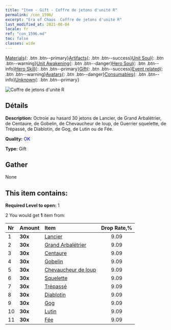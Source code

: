 ```yaml
---
title: "Item - Gift - Coffre de jetons d'unité R"
permalink: /con_1596/
excerpt: "Era of Chaos  Coffre de jetons d'unité R"
last_modified_at: 2021-08-04
locale: fr
ref: "con_1596.md"
toc: false
classes: wide
---
```

 [Materials](/ItemsFR/){: .btn .btn--primary}[Artifacts](/ItemsFR/Artifacts/){: .btn .btn--success}[Unit Soul](/ItemsFR/UnitSoul/){: .btn .btn--warning}[Unit Awakening](/ItemsFR/UnitAwakening/){: .btn .btn--danger}[Hero Soul](/ItemsFR/HeroSoul/){: .btn .btn--info}[Hero Skill](/ItemsFR/HeroSkill/){: .btn .btn--primary}[Gift](/ItemsFR/Gift/){: .btn .btn--success}[Event related](/ItemsFR/Events/){: .btn .btn--warning}[Avatars](/ItemsFR/Avatars/){: .btn .btn--danger}[Consumables](/ItemsFR/Consumables/){: .btn .btn--info}[Unknown](/ItemsFR/Unknown/){: .btn .btn--primary}

 ![Coffre de jetons d'unité R](/images/t/i_907208.png)

## Détails
 **Description:** Octroie au hasard 30 jetons de Lancier, de Grand Arbalétrier, de Centaure, de Gobelin, de Chevaucheur de loup, de Guerrier squelette, de Trépassé, de Diablotin, de Gog, de Lutin ou de Fée.

 **Quality:** <span style="color: #0000CD">OK</span>

 **Type:** Gift

## Gather

  None

## This item contains:

 **Required Level to open:** 1

 2 You would get **1** item  from:

  | Nr | Amount |     Item    | Drop Rate,% |
  |:---|:-------|:------------|:---------:|
  | 1 |  **30x** | [Lancier](/ItemsFR/unt_190/) | 9.09 | 
  | 2 |  **30x** | [Grand Arbalétrier](/ItemsFR/unt_191/) | 9.09 | 
  | 3 |  **30x** | [Centaure](/ItemsFR/unt_199/) | 9.09 | 
  | 4 |  **30x** | [Gobelin](/ItemsFR/unt_217/) | 9.09 | 
  | 5 |  **30x** | [Chevaucheur de loup](/ItemsFR/unt_218/) | 9.09 | 
  | 6 |  **30x** | [Squelette](/ItemsFR/unt_208/) | 9.09 | 
  | 7 |  **30x** | [Trépassé](/ItemsFR/unt_209/) | 9.09 | 
  | 8 |  **30x** | [Diablotin](/ItemsFR/unt_226/) | 9.09 | 
  | 9 |  **30x** | [Gog](/ItemsFR/unt_227/) | 9.09 | 
  | 10 |  **30x** | [Lutin](/ItemsFR/unt_235/) | 9.09 | 
  | 11 |  **30x** | [Fée](/ItemsFR/unt_262/) | 9.09 | 
